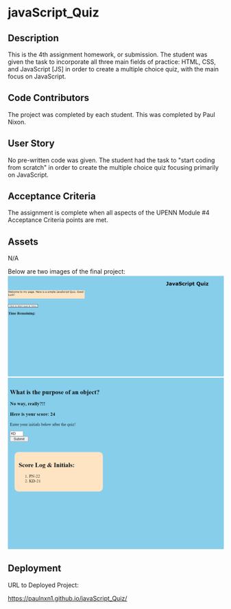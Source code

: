 # javaScript_Quiz

## Description
This is the 4th assignment homework, or submission.  The student was given the task to incorporate all three main fields of practice: HTML, CSS, and JavaScript [JS] in order to create a multiple choice quiz, with the main focus on JavaScript.  



## Code Contributors 

The project was completed by each student. This was completed by Paul Nixon.


## User Story
No pre-written code was given.  The student had the task to "start coding from scratch" in order to create the multiple choice quiz focusing primarily on JavaScript.  



## Acceptance Criteria
The assignment is complete when all aspects of the UPENN Module #4 Acceptance Criteria points are met.



## Assets

N/A

Below are two images of the final project:
![Image of Program](assets/JSExampleImage.png)
![Image of Final](./assets/Final_Screen_JSQuiz.png)


## Deployment
URL to Deployed Project:

https://paulnxn1.github.io/javaScript_Quiz/


